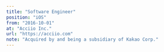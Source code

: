 ```yaml
---
title: "Software Engineer"
position: "iOS"
from: "2016-10-01"
at: "Acciio Inc."
url: "https://acciio.com"
note: "Acquired by and being a subsidiary of Kakao Corp."
---
```

